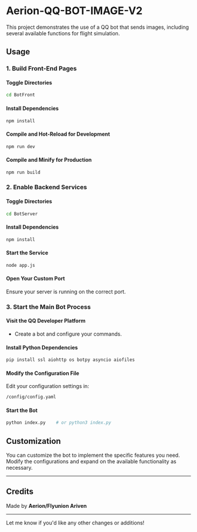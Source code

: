 # **Aerion-QQ-BOT-IMAGE-V2**

This project demonstrates the use of a QQ bot that sends images, including several available functions for flight simulation.

## **Usage**

### 1. **Build Front-End Pages**

#### **Toggle Directories**
```bash
cd BotFront
```

#### **Install Dependencies**
```bash
npm install
```

#### **Compile and Hot-Reload for Development**
```bash
npm run dev
```

#### **Compile and Minify for Production**
```bash
npm run build
```

### 2. **Enable Backend Services**

#### **Toggle Directories**
```bash
cd BotServer
```

#### **Install Dependencies**
```bash
npm install
```

#### **Start the Service**
```bash
node app.js
```

#### **Open Your Custom Port**
Ensure your server is running on the correct port.

### 3. **Start the Main Bot Process**

#### **Visit the QQ Developer Platform**
- Create a bot and configure your commands.

#### **Install Python Dependencies**
```bash
pip install ssl aiohttp os botpy asyncio aiofiles
```

#### **Modify the Configuration File**
Edit your configuration settings in:
```bash
/config/config.yaml
```

#### **Start the Bot**
```bash
python index.py    # or python3 index.py
```

## **Customization**
You can customize the bot to implement the specific features you need. Modify the configurations and expand on the available functionality as necessary.

---

## **Credits**

Made by **Aerion/Flyunion Ariven**  

---

Let me know if you'd like any other changes or additions!
